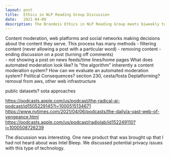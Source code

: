```yaml
---
layout: post
title:  Ethics in NLP Reading Group Discussion
date:   2021-04-09
description: The Brandeis Ethics in NLP Reading Group meets biweekly to discuss special topics related to ethics in AI. I will be leading the discussion for April 9, 2021. The topic for this week is content moderation.
---
```

Content moderation, web platforms and social networks making decisions about the content they serve. This process has many methods
    - filtering content (never allowing a post with a particular word)
    - removing content
    - ending discussion on a post (turning off comments)\
    - not showing a post on news feeds/time lines/home pages 
What does automated moderation look like?
Is "the algorithm" inherently a content moderation system?
How can we evaluate an automated moderation system?
Political Consequences? section 230, cesta/fosta
Deplatforming? removal from aws, other web infrastructure

public datasets?
sota approaches

https://podcasts.apple.com/us/podcast/the-radical-ai-podcast/id1505229145?i=1000515134671
https://www.nytimes.com/2021/04/06/podcasts/the-daily/a-vast-web-of-vengeance.html
https://podcasts.apple.com/us/podcast/radiolab/id152249110?i=1000508726239

The discussion was interesting. One new product that was brought up that I had not heard about was Intel Bleep. We discussed potential privacy issues with this type of technology. 
